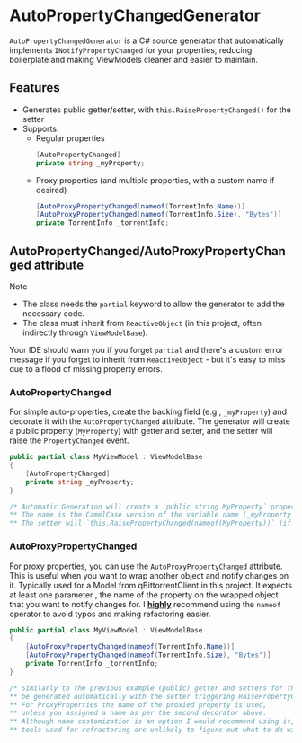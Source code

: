 ﻿# AutoPropertyChangedGenerator

`AutoPropertyChangedGenerator` is a C# source generator that automatically implements `INotifyPropertyChanged` for your properties, reducing boilerplate and making ViewModels cleaner and easier to maintain.

## Features

* Generates public getter/setter, with `this.RaisePropertyChanged()` for the setter
* Supports:
  * Regular properties  
    ```csharp
    [AutoPropertyChanged]
    private string _myProperty;
    ```
  * Proxy properties (and multiple properties, with a custom name if desired)  
    ```csharp
    [AutoProxyPropertyChanged(nameof(TorrentInfo.Name))]
    [AutoProxyPropertyChanged(nameof(TorrentInfo.Size), "Bytes")]
    private TorrentInfo _torrentInfo;
    ```



## AutoPropertyChanged/AutoProxyPropertyChanged attribute

>[!NOTE]
> * The class needs the `partial` keyword to allow the generator to add the necessary code.
> * The class must inherit from `ReactiveObject` (in this project, often indirectly through `ViewModelBase`).

Your IDE should warn you if you forget `partial` and there's a custom error message if you forget to inherit from `ReactiveObject` -
but it's easy to miss due to a flood of missing property errors.

### AutoPropertyChanged

For simple auto-properties, create the backing field (e.g., `_myProperty`) and decorate it with the `AutoPropertyChanged` attribute. The generator will create a public property (`MyProperty`) with getter and setter, and the setter will raise the `PropertyChanged` event.

```C#
public partial class MyViewModel : ViewModelBase
{
	[AutoPropertyChanged]
	private string _myProperty;
}

/* Automatic Generation will create a `public string MyProperty` property.
** The name is the CamelCase version of the variable name (_myProperty in this case).
** The setter will `this.RaisePropertyChanged(nameof(MyProperty))` (if it changed) */
```

### AutoProxyPropertyChanged

For proxy properties, you can use the `AutoProxyPropertyChanged` attribute. This is useful when you want to wrap another object and notify changes on it. Typically used for a Model from qBittorrentClient in this project.
It expects at least one parameter , the name of the property on the wrapped object that you want to notify changes for.
I <u>**highly**</u> recommend using the `nameof` operator to avoid typos and making refactoring easier.

```C#
public partial class MyViewModel : ViewModelBase
{
	[AutoProxyPropertyChanged(nameof(TorrentInfo.Name))]
	[AutoProxyPropertyChanged(nameof(TorrentInfo.Size), "Bytes")]
	private TorrentInfo _torrentInfo;
}

/* Similarly to the previous example (public) getter and setters for the backing fields will 
** be generated automatically with the setter triggering RaisePropertyChanged.
** For ProxyProperties the name of the proxied property is used,
** unless you assigned a name as per the second decorator above.
** Although name customization is an option I would recommend using it,
** tools used for refractoring are unlikely to figure out what to do with a string.*/
